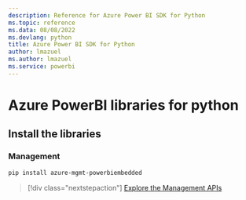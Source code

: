 ```yaml
---
description: Reference for Azure Power BI SDK for Python
ms.topic: reference
ms.data: 08/08/2022
ms.devlang: python
title: Azure Power BI SDK for Python
author: lmazuel
ms.author: lmazuel
ms.service: powerbi
---
```

# Azure PowerBI libraries for python

## Install the libraries


### Management

```bash
pip install azure-mgmt-powerbiembedded
```

> [!div class="nextstepaction"]
> [Explore the Management APIs](/python/api/overview/azure/powerbi/management)
